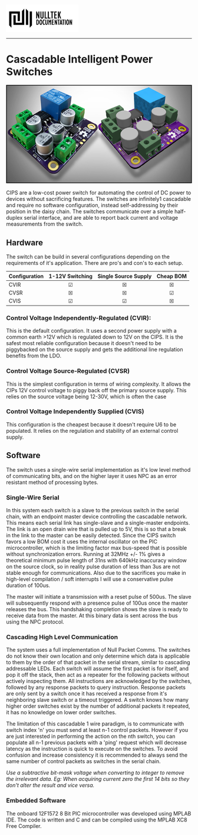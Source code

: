 [![NullTek Documentation](../../resources/NullTekDocumentationLogo.png)](https://creatingnull.github.io)

---

# Cascadable Intelligent Power Switches 

![CIPS Header](CIPSHeader.png)

CIPS are a low-cost power switch for automating the control of DC power to devices without sacrificing features. 
The switches are infinitely1 cascadable and require no software configuration, instead self-addressing by their position in the daisy chain. 
The switches communicate over a simple half-duplex serial interface, and are able to report back current and voltage measurements from the switch.

## Hardware 

The switch can be build in several configurations depending on the requirements of it's application. There are pro's and con's to each setup. 

| Configuration | 1-12V Switching | Single Source Supply | Cheap BOM |
| :------------ | :-------------: | :------------------: | :-------: |
| CVIR          | ☑              | 	☒                   | 	☒        |
| CVSR          | ☒              | 	☒                   | 	☑        |
| CVIS          | ☑              | 	☑                   | 	☒        |

### Control Voltage Independently-Regulated (CVIR):

This is the default configuration. 
It uses a second power supply with a common earth >12V which is regulated down to 12V on the CIPS. 
It is the safest most reliable configuration because it doesn't need to be piggybacked on the source supply and gets the additional line regulation benefits from the LDO. 

### Control Voltage Source-Regulated (CVSR)

This is the simplest configuration in terms of wiring complexity. 
It allows the CIPs 12V control voltage to piggy back off the primary source supply. 
This relies on the source voltage being 12-30V, which is often the case

### Control Voltage Independently Supplied (CVIS)

This configuration is the cheapest because it doesn't require U6 to be populated. 
It relies on the regulation and stability of an external control supply. 

## Software

The switch uses a single-wire serial implementation as it's low level method of communicating bits, and on the higher layer it uses NPC as an error resistant method of processing bytes. 

### Single-Wire Serial

In this system each switch is a slave to the previous switch in the serial chain, with an endpoint master device controlling the cascadable network.
This means each serial link has single-slave and a single-master endpoints. 
The link is an open drain wire that is pulled up to 5V, this is so that a break in the link to the master can be easily detected.
Since the CIPS switch favors a low BOM cost it uses the internal oscillator on the PIC microcontroller, which is the limiting factor max bus-speed that is possible without synchronization errors. 
Running at 32MHz +/- 1% gives a theoretical minimum pulse length of 31ns with 640kHz inaccuracy window on the source clock, so in reality pulse duration of less than 3us are not stable enough for communications. 
Also due to the sacrifices you make in high-level compilation / soft interrupts I will use a conservative pulse duration of 100us.

The master will initiate a transmission with a reset pulse of 500us. 
The slave will subsequently respond with a presence pulse of 100us once the master releases the bus. 
This handshaking completion shows the slave is ready to receive data from the master. 
At this binary data is sent across the bus using the NPC protocol.

### Cascading High Level Communication

 The system uses a full implementation of Null Packet Comms. 
 The switches do not know their own location and only determine which data is applicable to them by the order of that packet in the serial stream, similar to cascading addressable LEDs. 
 Each switch will assume the first packet is for itself, and pop it off the stack, then act as a repeater for the following packets without actively inspecting them. 
 All instructions are acknowledged by the switches, followed by any response packets to query instruction. 
 Response packets are only sent by a switch once it has received a response from it's neighboring slave switch or a timeout triggered. 
 A switch knows how many higher order switches exist by the number of additional packets it repeated, it has no knowledge on lower order switches.

The limitation of this cascadable 1 wire paradigm, is to communicate with switch index 'n' you must send at least n-1 control packets. 
However if you are just interested in performing the action on the nth switch, you can populate all n-1 previous packets with a 'ping' request which will decrease latency as the instruction is quick to execute on the switches. 
To avoid confusion and increase consistency it is recommended to always send the same number of control packets as switches in the serial chain. 

_Use a subtractive bit-mask voltage when converting to integer to remove the irrelevant data. Eg: When acquiring current zero the first 14 bits so they don't alter the result and vice versa._

### Embedded Software

The onboard 12F1572 8 Bit PIC microcontroller was developed using MPLAB IDE. 
The code is written and C and can be compiled using the MPLAB XC8 Free Compiler. 
